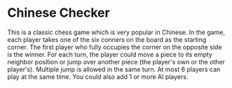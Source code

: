# Chinese Checker
This is a classic chess game which is very popular in Chinese.
In the game, each player takes one of the six conners on the board as the starting corner. The first player who fully occupies the corner on the opposite side is the winner.
For each turn, the player could move a piece to its empty neighbor position or jump over another piece (the player's own or the other player's). Multiple jump is allowed in the same turn.
At most 6 players can play at the same time. You could also add 1 or more AI players.
